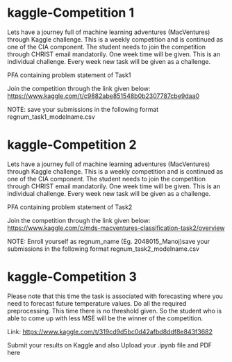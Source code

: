 # kaggle-Competition 1

Lets have a journey full of machine learning adventures (MacVentures) through Kaggle challenge.
This is a weekly competition and is continued as one of the CIA component. 
The student needs to join the competition through CHRIST email mandatorily.
One week time will be given.
This is an individual challenge. 
Every week new task will be given as a challenge.

PFA containing problem statement of Task1

Join the competition through the link given below:
https://www.kaggle.com/t/c9882abe851548b0b2307787cbe9daa0

NOTE: save your submissions in the following format regnum_task1_modelname.csv

# kaggle-Competition 2

Lets have a journey full of machine learning adventures (MacVentures) through Kaggle challenge.
This is a weekly competition and is continued as one of the CIA component. 
The student needs to join the competition through CHRIST email mandatorily.
One week time will be given.
This is an individual challenge. 
Every week new task will be given as a challenge.

PFA containing problem statement of Task2

Join the competition through the link given below:
https://www.kaggle.com/c/mds-macventures-classification-task2/overview

NOTE: Enroll yourself as regnum_name (Eg. 2048015_Manoj)save your submissions in the following format regnum_task2_modelname.csv



# kaggle-Competition 3

Please note that this time the task is associated with forecasting where you need to forecast future temperature values.  Do all the required preprocessing. This time there is no threshold given. So the student who is able to come up with less MSE will be the winner of the competition.


Link: https://www.kaggle.com/t/319cd9d5bc0d42afbd8ddf8e843f3682

Submit your results on Kaggle and also Upload your .ipynb file and PDF here



